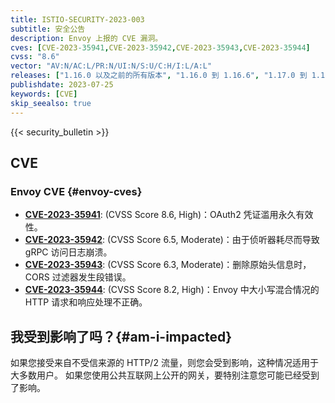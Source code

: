 ```yaml
---
title: ISTIO-SECURITY-2023-003
subtitle: 安全公告
description: Envoy 上报的 CVE 漏洞。
cves: [CVE-2023-35941,CVE-2023-35942,CVE-2023-35943,CVE-2023-35944]
cvss: "8.6"
vector: "AV:N/AC:L/PR:N/UI:N/S:U/C:H/I:L/A:L"
releases: ["1.16.0 以及之前的所有版本", "1.16.0 到 1.16.6", "1.17.0 到 1.17.4", "1.18.0 到 1.18.1"]
publishdate: 2023-07-25
keywords: [CVE]
skip_seealso: true
---
```


{{< security_bulletin >}}

## CVE

### Envoy CVE {#envoy-cves}

- __[CVE-2023-35941](https://github.com/envoyproxy/envoy/security/advisories/GHSA-7mhv-gr67-hq55)__:
  (CVSS Score 8.6, High)：OAuth2 凭证滥用永久有效性。
- __[CVE-2023-35942](https://github.com/envoyproxy/envoy/security/advisories/GHSA-69vr-g55c-v2v4)__:
  (CVSS Score 6.5, Moderate)：由于侦听器耗尽而导致 gRPC 访问日志崩溃。
- __[CVE-2023-35943](https://github.com/envoyproxy/envoy/security/advisories/GHSA-mc6h-6j9x-v3gq)__:
  (CVSS Score 6.3, Moderate)：删除原始头信息时，CORS 过滤器发生段错误。
- __[CVE-2023-35944](https://github.com/envoyproxy/envoy/security/advisories/GHSA-pvgm-7jpg-pw5g)__:
  (CVSS Score 8.2, High)：Envoy 中大小写混合情况的 HTTP 请求和响应处理不正确。

## 我受到影响了吗？{#am-i-impacted}

如果您接受来自不受信来源的 HTTP/2 流量，则您会受到影响，这种情况适用于大多数用户。
如果您使用公共互联网上公开的网关，要特别注意您可能已经受到了影响。
